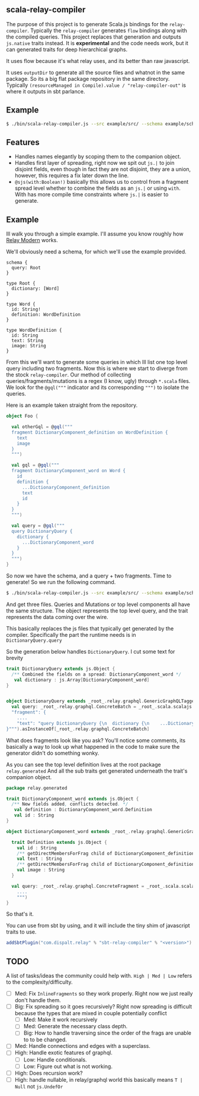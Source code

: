 
## scala-relay-compiler

The purpose of this project is to generate Scala.js bindings for the
`relay-compiler`.  Typically the `relay-compiler` generates `flow` bindings
along with the compiled queries.  This project replaces that generation and
outputs `js.native` traits instead.  It is **experimental** and the code needs work, 
but it can generated traits for deep hierarchical graphs.  

It uses flow because it's what relay uses, and its better than raw javascript.

It uses `outputDir` to generate all the source files and whatnot in the same package.
So its a big flat package repository in the same directory.  
Typically `(resourceManaged in Compile).value / "relay-compiler-out"` is where it outputs 
in sbt parlance.

## Example

```sh
$ ./bin/scala-relay-compiler.js --src example/src/ --schema example/schema.graphql --out example/out/
```

## Features
 - Handles names elegantly by scoping them to the companion object.
 - Handles first layer of spreading, right now we spit out `js.|` to
   join disjoint fields, even though in fact they are not disjoint,
   they are a union, however, this requires a fix later down the line.
 - `@sjs(with:Boolean!)` basically this allows us to control from a fragment spread level
   whether to combine the fields as an `js.|` or using ` with `.  With has more compile
   time constraints where ` js.| ` is easier to generate.


## Example

Ill walk you through a simple example.  I'll assume you know roughly how [Relay Modern](https://github.com/facebook/relay/) works.  

We'll obviously need a schema, for which we'll use the example provided.

```gql
schema {
  query: Root
}

type Root {
  dictionary: [Word]
}

type Word {
  id: String!
  definition: WordDefinition
}

type WordDefinition {
  id: String
  text: String
  image: String
}
```

From this we'll want to generate some queries in which Ill list one top level query including
two fragments.  Now this is where we start to diverge from the stock `relay-compiler`.  Our method 
of collecting queries/fragments/mutations is a regex (I know, ugly) through `*.scala` files.  We look for the `@gql("""` indicator and its corresponding `""")` to isolate the queries.

Here is an example taken straight from the repository.

```scala
object Foo {

  val otherGql = @gql("""
  fragment DictionaryComponent_definition on WordDefinition {
    text
    image
  }
  """)

  val gql = @gql("""
  fragment DictionaryComponent_word on Word {
    id
    definition {
      ...DictionaryComponent_definition
      text
      id
    }
  }
  """)

  val query = @gql("""
  query DictionaryQuery {
    dictionary {
      ...DictionaryComponent_word
    }
  }
  """)
}
```

So now we have the schema, and a query + two fragments.  Time to generate!  So we run the following command.

```sh
$ ./bin/scala-relay-compiler.js --src example/src/ --schema example/schema.graphql --out example/out/
```

And get three files. Queries and Mutations or top level components all have the same
structure.  The object represents the top level query, and the trait represents the data coming over the wire.

This basically replaces the js files that typically get generated by the compiler.  Specifically the
part the runtime needs is in `DictionaryQuery.query`

So the generation below handles `DictionaryQuery`.  I cut some text for brevity

```scala
trait DictionaryQuery extends js.Object {
  /** Combined the fields on a spread: DictionaryComponent_word */ 
   val dictionary : js.Array[DictionaryComponent_word]
}


object DictionaryQuery extends _root_.relay.graphql.GenericGraphQLTaggedNode {
  val query: _root_.relay.graphql.ConcreteBatch = _root_.scala.scalajs.js.JSON.parse("""{
  "fragment": {
    ....
    "text": "query DictionaryQuery {\n  dictionary {\n    ...DictionaryComponent_word\n  }\n}\n\nfragment DictionaryComponent_word on Word {\n  id\n  definition {\n    ...DictionaryComponent_definition\n    text\n    id\n  }\n}\n\nfragment DictionaryComponent_definition on WordDefinition {\n  text\n  image\n}\n"
}""").asInstanceOf[_root_.relay.graphql.ConcreteBatch]

```

What does fragments look like you ask?  You'll notice some comments, its basically a way to look
up what happened in the code to make sure the generator didn't do something wonky.

As you can see the top level definition lives at the root package `relay.generated` And all the sub
traits get generated underneath the trait's companion object.

```scala
package relay.generated

trait DictionaryComponent_word extends js.Object {
  /** New fields added, conflicts detected. */ 
   val definition : DictionaryComponent_word.Definition
   val id : String
}

object DictionaryComponent_word extends _root_.relay.graphql.GenericGraphQLTaggedNode {

  trait Definition extends js.Object {
    val id : String
    /** getDirectMembersForFrag child of DictionaryComponent_definition Combining fields, with or? "true"  */ 
    val text : String
    /** getDirectMembersForFrag child of DictionaryComponent_definition */ 
    val image : String
  }

  val query: _root_.relay.graphql.ConcreteFragment = _root_.scala.scalajs.js.JSON.parse("""{
    ....
    """)
}
```

So that's it.

You can use from sbt by using, and it will include the tiny shim of javascript traits to use.

```sbt
addSbtPlugin("com.dispalt.relay" % "sbt-relay-compiler" % "<version>")
```

## TODO

A list of tasks/ideas the community could help with. `High | Med | Low` refers to the complexity/difficulty.

 - [ ] Med: Fix `InlineFragments` so they work properly.  Right now we just really
 don't handle them.
 - [ ] Big: Fix spreading so it goes recursively?  Right now spreading is
 difficult because the types that are mixed in couple potentially conflict
   - [ ] Med: Make it work recursively
   - [ ] Med: Generate the necessary class depth.
   - [ ] Big: How to handle traversing since the order of the frags are unable to
    to be changed.
  - [ ] Med: Handle connections and edges with a superclass.
  - [ ] High: Handle exotic features of graphql.
    - [ ] Low: Handle conditionals.
    - [ ] Low: Figure out what is not working.
  - [ ] High: Does recursion work?
  - [ ] High: handle nullable, in relay/graphql world this basically means `T | Null` not `js.UndefOr`
